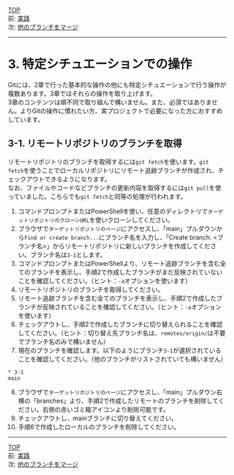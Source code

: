 [TOP](../README.md)   
前: [実践](../basic/basic-practice.md)  
次: [他のブランチをマージ](./merge.md)  

---

# 3. 特定シチュエーションでの操作
Gitには、2章で行った基本的な操作の他にも特定シチュエーションで行う操作が複数あります。3章ではそれらの操作を取り上げます。  
3章のコンテンツは順不同で取り組んで構いません。また、必須ではありません。よりGitの操作に慣れたい方、実プロジェクトで必要になった方におすすめしています。

## 3-1. リモートリポジトリのブランチを取得
リモートリポジトリのブランチを取得するには`git fetch`を使います。`git fetch`を使うことでローカルリポジトリにリモート追跡ブランチが作成され、チェックアウトできるようになります。  
なお、ファイルやコードなどブランチの更新内容を取得するには`git pull`を使っていました。こちらでも`git fetch`と同等の処理が行われます。

1. コマンドプロンプトまたはPowerShellを使い、任意のディレクトリで`ターゲットリポジトリのクローンURL`を使いクローンしてください。
2. ブラウザで`ターゲットリポジトリのページ`にアクセスし、「main」プルダウンから`Find or create branch...`にブランチ名を入力し、「Create branch: <ブランチ名>」からリモートリポジトリに新しいブランチを作成してください。ブランチ名は`3-1`とします。
3. コマンドプロンプトまたはPowerShellより、リモート追跡ブランチを含む全てのブランチを表示し、手順2で作成したブランチがまだ反映されていないことを確認してください。（ヒント：`-a`オプションを使います）
4. リモートリポジトリのブランチを取得してください。
5. リモート追跡ブランチを含む全てのブランチを表示し、手順2で作成したブランチが反映されていることを確認してください。（ヒント：`-a`オプションを使います）
6. チェックアウトし、手順2で作成したブランチに切り替えられることを確認してください。（ヒント：切り替え先ブランチ名は、`remotes/origin/`は不要でブランチ名のみで構いません）
7. 現在のブランチを確認します。以下のようにブランチ`3-1`が選択されていることを確認してください。（他のブランチがリストされていても構いません）
```
* 3-1
main
```
8. ブラウザで`ターゲットリポジトリのページ`にアクセスし、「main」プルダウン右横の「branches」より、手順2で作成したリモートのブランチを削除してください。右側の赤いゴミ箱アイコンより削除可能です。
9.  チェックアウトし、mainブランチに切り替えてください。
10.  手順6で作成したローカルのブランチを削除してください。

--- 

[TOP](../README.md)   
前: [実践](../basic/basic-practice.md)  
次: [他のブランチをマージ](./merge.md)  